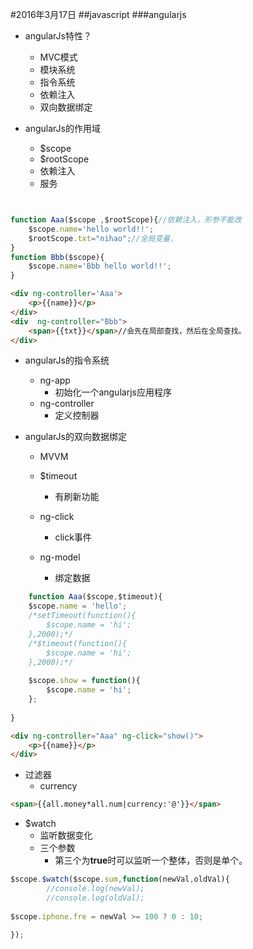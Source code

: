 #2016年3月17日
##javascript
###angularjs

 - angularJs特性？
     + MVC模式
     + 模块系统
     + 指令系统
     + 依赖注入
     + 双向数据绑定
    
 - angularJs的作用域
     + $scope
     + $rootScope
     + 依赖注入
     + 服务

```js 


function Aaa($scope ,$rootScope){//依赖注入，形参不能改
    $scope.name='hello world!!';
    $rootScope.txt="nihao";//全局变量，
}
function Bbb($scope){
    $scope.name='Bbb hello world!!';
}
```

```html
<div ng-controller='Aaa'>
    <p>{{name}}</p>
</div>
<div  ng-controller="Bbb">
    <span>{{txt}}</span>//会先在局部查找，然后在全局查找。
</div>
```

 - angularJs的指令系统
     + ng-app
         * 初始化一个angularjs应用程序
     + ng-controller
         * 定义控制器

 - angularJs的双向数据绑定
     + MVVM

     + $timeout
         * 有刷新功能
     + ng-click
         * click事件
     + ng-model
         * 绑定数据


```js
    function Aaa($scope,$timeout){
    $scope.name = 'hello';
    /*setTimeout(function(){
        $scope.name = 'hi';
    },2000);*/
    /*$timeout(function(){
        $scope.name = 'hi';
    },2000);*/
    
    $scope.show = function(){
        $scope.name = 'hi';
    };
    
}
 ```

```html 
<div ng-controller="Aaa" ng-click="show()">
    <p>{{name}}</p>
</div>
```


 - 过滤器
     + currency

```html
<span>{{all.money*all.num|currency:'@'}}</span>
```


 - $watch
     + 监听数据变化
     + 三个参数
         * 第三个为**true**时可以监听一个整体，否则是单个。

```js
$scope.$watch($scope.sum,function(newVal,oldVal){
        //console.log(newVal);
        //console.log(oldVal);
        
$scope.iphone.fre = newVal >= 100 ? 0 : 10;
        
});
```

